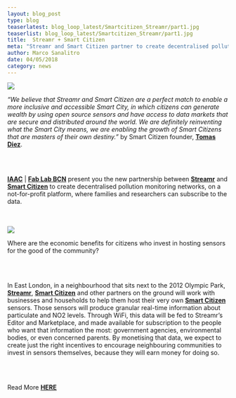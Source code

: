 ```yaml
---
layout: blog_post
type: blog
teaserlatest: blog_loop_latest/Smartcitizen_Streamr/part1.jpg
teaserlist: blog_loop_latest/Smartcitizen_Streamr/part1.jpg
title:  Streamr + Smart Citizen
meta: "Streamr and Smart Citizen partner to create decentralised pollution monitoring networks, on a not-for-profit platform, where families and researchers can subscribe to the data."
author: Marco Sanalitro
date: 04/05/2018 
category: news
---
```


<img src= "http://www.fablabbcn.org/img/blog/blog_loop_latest/Smartcitizen_Streamr/part2.jpg" align="middle"> 
<br>

<p><i>“We believe that Streamr and Smart Citizen are a perfect match to enable a more inclusive and accessible Smart City, in which citizens can generate wealth by using open source sensors and have access to data markets that are secure and distributed around the world. We are definitely reinventing what the Smart City means, we are enabling the growth of Smart Citizens that are masters of their own destiny.”</i> by Smart Citizen founder, <strong><a href="https://fablabbcn.org/about_us.html">Tomas Diez</a></strong>.</p><br><br>

<p><strong><a href="https://iaac.net/">IAAC</a></strong> | <strong><a href="https://fablabbcn.org/index.html">Fab Lab BCN</a></strong> present you the new partnership between <strong><a href="https://www.streamr.com/">Streamr</a></strong> and <strong><a href="https://smartcitizen.me/">Smart Citizen</a></strong> to create decentralised pollution monitoring networks, on a not-for-profit platform, where families and researchers can subscribe to the data.</p><br><br>

<img src= "http://www.fablabbcn.org/img/blog/blog_loop_latest/Smartcitizen_Streamr/part3.jpg" align="middle"> 
<br>

<p>Where are the economic benefits for citizens who invest in hosting sensors for the good of the community?</p><br><br>

<p>In East London, in a neighbourhood that sits next to the 2012 Olympic Park, <strong><a href="https://www.streamr.com/">Streamr</a></strong>, <strong><a href="https://smartcitizen.me/">Smart Citizen</a></strong> and other partners on the ground will work with businesses and households to help them host their very own <strong><a href="https://smartcitizen.me/">Smart Citizen</a></strong> sensors. Those sensors will produce granular real-time information about particulate and NO2 levels. Through WiFi, this data will be fed to Streamr’s Editor and Marketplace, and made available for subscription to the people who want that information the most: government agencies, environmental bodies, or even concerned parents. By monetising that data, we expect to create just the right incentives to encourage neighbouring communities to invest in sensors themselves, because they will earn money for doing so.</p><br><br>

<p>Read More <strong><a href="https://medium.com/streamrblog/news-streamr-and-smart-citizen-partner-to-create-decentralised-pollution-monitoring-networks-a4da4bdfa5e4">HERE</a></strong></p><br><br>




